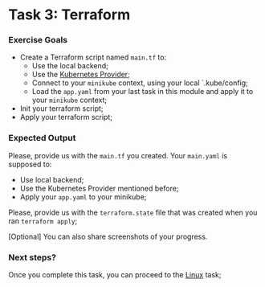 # Task 3: Terraform
### Exercise Goals

* Create a Terraform script named `main.tf` to:
  * Use the local backend;
  * Use the [Kubernetes Provider](https://registry.terraform.io/providers/hashicorp/kubernetes/latest);
  * Connect to your `minikube` context, using your local `.kube/config;
  * Load the `app.yaml` from your last task in this module and apply it to your `minikube` context;
* Init your terraform script;
* Apply your terraform script;

### Expected Output

Please, provide us with the `main.tf` you created. Your `main.yaml` is supposed to:
* Use local backend;
* Use the Kubernetes Provider mentioned before;
* Apply your `app.yaml` to your minikube;

Please, provide us with the `terraform.state` file that was created when you ran `terraform apply`;

[Optional] You can also share screenshots of your progress.

### Next steps?

Once you complete this task, you can proceed to the [Linux](../linux) task;
